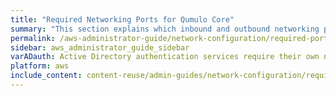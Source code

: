 ```yaml
---
title: "Required Networking Ports for Qumulo Core"
summary: "This section explains which inbound and outbound networking ports Qumulo Core requires."
permalink: /aws-administrator-guide/network-configuration/required-ports.html
sidebar: aws_administrator_guide_sidebar
varADauth: Active Directory authentication services require their own network port range. For an authoritative list, see <a href="https://docs.microsoft.com/en-us/previous-versions/windows/it-pro/windows-server-2008-R2-and-2008/dd772723%28v=ws.10%29?redirectedfrom=MSDN">Active Directory and Active Directory Domain Service Port Requirements</a> in the Windows Server 2008 R2 and Windows Server 2008 documentation.
platform: aws
include_content: content-reuse/admin-guides/network-configuration/required-ports.md
---
```


